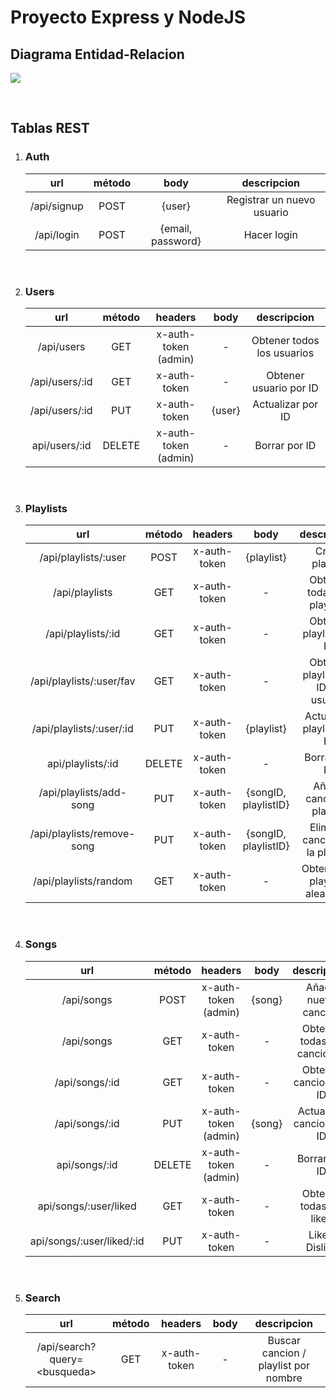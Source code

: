# Proyecto Express y NodeJS

## **Diagrama Entidad-Relacion**

![](spotify.png)

&nbsp;

## **Tablas REST**

1. ### **Auth**
   |     url     | método |       body        |        descripcion         |
   | :---------: | :----: | :---------------: | :------------------------: |
   | /api/signup |  POST  |      {user}       | Registrar un nuevo usuario |
   | /api/login  |  POST  | {email, password} |        Hacer login         |

&nbsp;

2. ### **Users**
   |      url       | método |       headers        |  body  |        descripcion         |
   | :------------: | :----: | :------------------: | :----: | :------------------------: |
   |   /api/users   |  GET   | x-auth-token (admin) |   -    | Obtener todos los usuarios |
   | /api/users/:id |  GET   |     x-auth-token     |   -    |   Obtener usuario por ID   |
   | /api/users/:id |  PUT   |     x-auth-token     | {user} |     Actualizar por ID      |
   | api/users/:id  | DELETE | x-auth-token (admin) |   -    |       Borrar por ID        |

&nbsp;

3. ### **Playlists**

   |            url             | método |   headers    |         body         |            descripcion             |
   | :------------------------: | :----: | :----------: | :------------------: | :--------------------------------: |
   |    /api/playlists/:user    |  POST  | x-auth-token |      {playlist}      |           Crear playlist           |
   |       /api/playlists       |  GET   | x-auth-token |          -           |    Obtener todas las playlists     |
   |     /api/playlists/:id     |  GET   | x-auth-token |          -           |      Obtener playlist por ID       |
   |  /api/playlists/:user/fav  |  GET   | x-auth-token |          -           | Obtener playlist por ID de usuario |
   |  /api/playlists/:user/:id  |  PUT   | x-auth-token |      {playlist}      |     Actualizar playlist por ID     |
   |     api/playlists/:id      | DELETE | x-auth-token |          -           |           Borrar por ID            |
   |  /api/playlists/add-song   |  PUT   | x-auth-token | {songID, playlistID} |     Añadir cancion a playlist      |
   | /api/playlists/remove-song |  PUT   | x-auth-token | {songID, playlistID} |  Eliminar cancion de la playlist   |
   |   /api/playlists/random    |  GET   | x-auth-token |          -           |  Obtener 10 playlists aleatorias   |

&nbsp;

4. ### **Songs**
   |            url            | método |       headers        |  body  |         descripcion         |
   | :-----------------------: | :----: | :------------------: | :----: | :-------------------------: |
   |        /api/songs         |  POST  | x-auth-token (admin) | {song} |    Añadir nueva cancion     |
   |        /api/songs         |  GET   |     x-auth-token     |   -    | Obtener todas las canciones |
   |      /api/songs/:id       |  GET   |     x-auth-token     |   -    |   Obtener cancion por ID    |
   |      /api/songs/:id       |  PUT   | x-auth-token (admin) | {song} |  Actualizar cancion por ID  |
   |       api/songs/:id       | DELETE | x-auth-token (admin) |   -    |        Borrar por ID        |
   |   api/songs/:user/liked   |  GET   |     x-auth-token     |   -    |   Obtener todas las likes   |
   | api/songs/:user/liked/:id |  PUT   |     x-auth-token     |   -    |       Like / Dislike        |

&nbsp;

5. ### **Search**
   |                url                 | método |   headers    | body |             descripcion              |
   | :--------------------------------: | :----: | :----------: | :--: | :----------------------------------: |
   | /api/search?query=&lt;busqueda&gt; |  GET   | x-auth-token |  -   | Buscar cancion / playlist por nombre |
